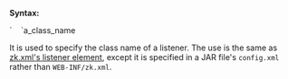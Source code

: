 **Syntax:**

<listener>  
`    `<listener-class>a_class_name</listener-class>  
</listener>

It is used to specify the class name of a listener. The use is the same
as [zk.xml's listener
element]({{site.baseUrl}}/zk_config_ref/The_listener_Element),
except it is specified in a JAR file's `config.xml` rather than
`WEB-INF/zk.xml`.


